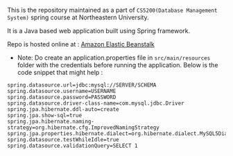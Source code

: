 This is the repository maintained as a part of `CS5200(Database Management System)` spring course at Northeastern University.

It is a Java based web application built using Spring framework.

Repo is hosted online at : [Amazon Elastic Beanstalk](http://cs5200-spring2018-singh.us-east-1.elasticbeanstalk.com/)

* Note: Do create an application.properties file in `src/main/resources` folder with the credentials before running the application. Below is the code snippet that might help :

```
spring.datasource.url=jdbc:mysql://SERVER/SCHEMA
spring.datasource.username=USERNAME
spring.datasource.password=PASSWORD
spring.datasource.driver-class-name=com.mysql.jdbc.Driver
spring.jpa.hibernate.ddl-auto=create
spring.jpa.show-sql=true
spring.jpa.hibernate.naming-strategy=org.hibernate.cfg.ImprovedNamingStrategy
spring.jpa.properties.hibernate.dialect=org.hibernate.dialect.MySQL5Dialect
spring.datasource.testWhileIdle=true
spring.datasource.validationQuery=SELECT 1
```


